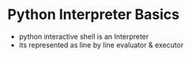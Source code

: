 # Python Interpreter Basics
- python interactive shell is an Interpreter
- its represented as line by line evaluator & executor

# 
